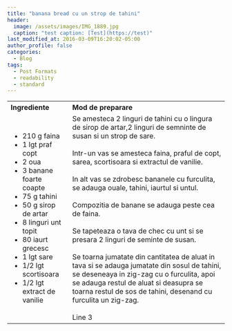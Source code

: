 ```yaml
---
title: "banana bread cu un strop de tahini"
header:
  image: /assets/images/IMG_1889.jpg
  caption: "test caption: [Test](https://test)"
last_modified_at: 2016-03-09T16:20:02-05:00
author_profile: false
categories:
  - Blog
tags:
  - Post Formats
  - readability
  - standard
---
```

<table style="width: 100%; border-collapse: collapse;">
  <tr>
    <th style="text-align: left;">Ingrediente</th>
    <th style="text-align: left;">Mod de preparare</th>
  </tr>
  <tr>
    <td>
      <ul>
        <li>210 g faina</li>
        <li>1 lgt praf copt</li>
        <li>2 oua</li>
        <li>3 banane foarte coapte</li>
        <li>75 g tahini</li>
        <li>50 g sirop de artar</li>
        <li>8 linguri unt topit</li>
        <li>80 iaurt grecesc</li>
        <li>1 lgt sare</li>
        <li>1/2 lgt scortisoara</li>
        <li>1/2 lgt extract de vanilie</li>
      </ul>
    </td>
    <td>
      Se amesteca 2 linguri de tahini cu o lingura de sirop de artar,2 linguri de semninte de susan si un strop de sare. <br><br>
      Intr-un vas se amesteca faina, praful de copt, sarea, scortisoara si extractul de vanilie. <br><br>
      In alt vas se zdrobesc bananele cu furculita, se adauga ouale, tahini, iaurtul si untul. <br><br>
      Compozitia de banane se adauga peste cea de faina. <br><br>
      Se tapeteaza o tava de chec cu unt si se presara 2 linguri de seminte de susan. <br><br>
      Se toarna jumatate din cantitatea de aluat in tava si se adauga jumatate din sosul de tahini, se deseneaya in zig-zag cu o furculita, apoi se adauga restul de aluat si deasupra se toarna restul de sos de tahini, desenand cu furculita un zig-zag. <br><br>
      Line 3
    </td>
  </tr>
</table>

